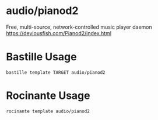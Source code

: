 # audio/pianod2
Free, multi-source, network-controlled music player daemon
https://deviousfish.com/Pianod2/index.html

# Bastille Usage
```shell
bastille template TARGET audio/pianod2
```

# Rocinante Usage
```shell
rocinante template audio/pianod2
```
